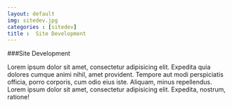 ```yaml
---
layout: default
img: sitedev.jpg
categories : [sitedev]
title :  Site Development
---
```


###Site Development

Lorem ipsum dolor sit amet, consectetur adipisicing elit. Expedita quia dolores cumque animi nihil, amet provident. Tempore aut modi perspiciatis officia, porro corporis, cum odio eius iste. Aliquam, minus repellendus. Lorem ipsum dolor sit amet, consectetur adipisicing elit. Expedita, nostrum, ratione! 
